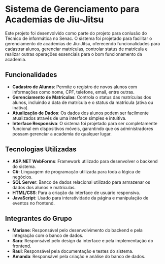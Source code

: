 # Sistema de Gerenciamento para Academias de Jiu-Jitsu

Este projeto foi desenvolvido como parte do projeto para conlusão do Técnico de informática no Senac. O sistema foi projetado para facilitar o gerenciamento de academias de Jiu-Jitsu, oferecendo funcionalidades para cadastrar alunos, gerenciar matrículas, controlar status de matrícula e realizar outras operações essenciais para o bom funcionamento da academia.

## Funcionalidades

- **Cadastro de Alunos**: Permite o registro de novos alunos com informações como nome, CPF, telefone, email, entre outras.
- **Gerenciamento de Matrículas**: Controla o status das matrículas dos alunos, incluindo a data de matrícula e o status da matrícula (ativa ou inativa).
- **Atualização de Dados**: Os dados dos alunos podem ser facilmente atualizados através de uma interface simples e intuitiva.
- **Interface Responsiva**: O sistema foi projetado para ser completamente funcional em dispositivos móveis, garantindo que os administradores possam gerenciar a academia de qualquer lugar.

## Tecnologias Utilizadas

- **ASP.NET WebForms**: Framework utilizado para desenvolver o backend do sistema.
- **C#**: Linguagem de programação utilizada para toda a lógica de negócios.
- **SQL Server**: Banco de dados relacional utilizado para armazenar os dados dos alunos e matrículas.
- **HTML/CSS**: Para a criação da interface de usuário responsiva.
- **JavaScript**: Usado para interatividade da página e manipulação de eventos no frontend.

## Integrantes do Grupo

- **Mariane**: Responsável pelo desenvolvimento do backend e pela integração com o banco de dados.
- **Sara**: Responsável pelo design da interface e pela implementação do frontend.
- **Raul**: Responsável pela documentação e testes do sistema.
- **Amanda**: Responsável pela criação e análise do banco de dados.

